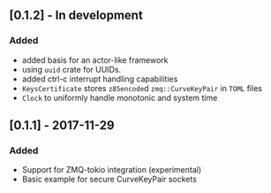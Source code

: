 ## [0.1.2] - In development
### Added
- added basis for an actor-like framework
- using `uuid` crate for UUIDs.
- added ctrl-c interrupt handling capabilities
- `KeysCertificate` stores `z85encode`d `zmq::CurveKeyPair` in `TOML` files
- `Clock` to uniformly handle monotonic and system time
## [0.1.1] - 2017-11-29
### Added
- Support for ZMQ-tokio integration (experimental)
- Basic example for secure CurveKeyPair sockets
